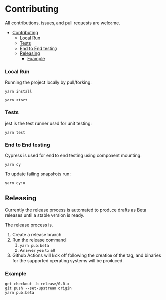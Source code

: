# Contributing

All contributions, issues, and pull requests are welcome.

- [Contributing](#contributing)
    - [Local Run](#local-run)
    - [Tests](#tests)
    - [End to End testing](#end-to-end-testing)
  - [Releasing](#releasing)
    - [Example](#example)

### Local Run

Running the project locally by pull/forking:

```
yarn install

yarn start
```

### Tests

jest is the test runner used for unit testing:

```
yarn test

```

### End to End testing

Cypress is used for end to end testing using component mounting:

```
yarn cy
```

To update failing snapshots run:

```
yarn cy:u
```

## Releasing

Currently the release process is automated to produce drafts as Beta releases until a stable version is ready.

The release process is.

1. Create a release branch
2. Run the release command
   1. `yarn pub:beta`
   2. Answer yes to all
3. Github Actions will kick off following the creation of the tag, and binaries for the supported operating systems will be produced.

### Example

```
get checkout -b release/0.0.x
git push --set-upstream origin
yarn pub:beta
```

